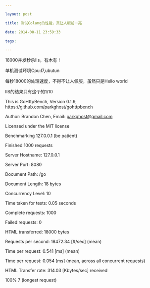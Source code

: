 ```yaml
---

layout: post

title: 测试Golang的性能，真让人眼前一亮

date: 2014-08-11 23:59:33

tags:

---
```

18000并发秒杀IIs，有木有！

单机测试环境Cpu:I7,ubutun 

每秒18000的处理速度，不得不让人佩服，虽然只是Hello world

IIS的结果只有这个的1/10

This is GoHttpBench, Version 0.1.9, https://github.com/parkghost/gohttpbench

Author: Brandon Chen, Email: parkghost@gmail.com

Licensed under the MIT license

Benchmarking 127.0.0.1 (be patient)

Finished 1000 requests

Server Hostname:        127.0.0.1

Server Port:            8080

Document Path:          /go

Document Length:        18 bytes

Concurrency Level:      10

Time taken for tests:   0.05 seconds

Complete requests:      1000

Failed requests:        0

HTML transferred:       18000 bytes

Requests per second:    18472.34 [#/sec] (mean)

Time per request:       0.541 [ms] (mean)

Time per request:       0.054 [ms] (mean, across all concurrent requests)

HTML Transfer rate:     314.03 [Kbytes/sec] received

 100%	 7 (longest request)
